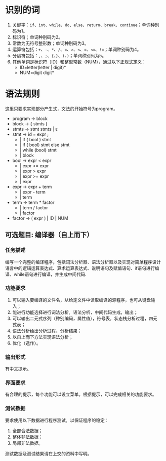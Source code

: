 # 识别的词

1. 关键字：`if`、`int`、`while`、`do`、`else`、`return`、`break`、`continue`；单词种别码为1。
2. 标识符；单词种别码为2。
3. 常数为无符号整形数；单词种别码为3。
4. 运算符包括：`+`、`-`、`*`、`/`、`=`、`>`、`<`、`=`、`<=`、`!=`；单词种别码为4。
5. 分隔符包括：`,`、`;`、`{`、`}`、`(`、`)`；单词种别码为5。
6. 其他单词是标识符（ID）和整型常数（NUM），通过以下正规式定义：
     - ID=letter(letter | digit)*
     - NUM=digit digit*

# 语法规则

这里只要求实现部分产生式，文法的开始符号为program。

- program -> block
- block -> { stmts }
- stmts -> stmt stmts | ε
- stmt -> id = expr ; 
    - | if ( bool ) stmt
    - | if ( bool) stmt else stmt
    - | while (bool) stmt 
    - | block
- bool -> expr < expr 
    - | expr <= expr 
    - | expr > expr 
    - | expr >= expr 
    - | expr
- expr -> expr + term 
    - | expr - term 
    - | term
- term -> term * factor
    - | term / factor 
    - | factor
- factor -> ( expr ) | ID | NUM

## 可选题目: 编译器（自上而下）

### 任务描述

编写一个完整的编译程序，包括词法分析器、语法分析器以及实现对简单程序设计语言中的逻辑运算表达式、算术运算表达式、说明语句及赋值语句、if语句进行编译、while语句进行编译，并生成中间代码.

### 功能要求

1. 可以输入要编译的文件名，从给定文件中读取编译的源程序，也可从键盘输入；
2. 能进行功能选择进行词法分析，语法分析，中间代码生成，输出；
3. 可以输出二元式序列（种别编码，属性值），符号表，状态栈分析过程，四元式表；
4. 语法分析给出分析过程，分析结果；
5. 以自上而下方法实现语法分析；
6. 优化（选作）。

### 输出形式

有中文提示。

### 界面要求

有合理的提示，每个功能可以设立菜单，根据提示，可以完成相关的功能要求。

### 测试数据

要求使用以下数据进行程序测试，以保证程序的稳定：

1. 全部合法数据；
2. 整体非法数据；
3. 局部非法数据。

测试数据及测试结果请在上交的资料中写明。
